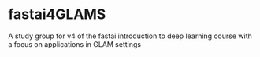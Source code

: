 # fastai4GLAMS
A study group for v4 of the fastai introduction to deep learning course with a focus on applications in GLAM settings 

